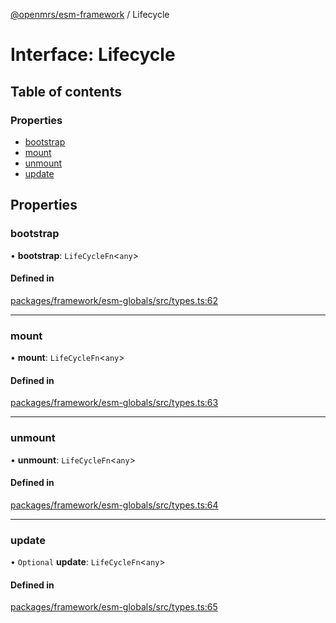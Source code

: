 [@openmrs/esm-framework](../API.md) / Lifecycle

# Interface: Lifecycle

## Table of contents

### Properties

- [bootstrap](Lifecycle.md#bootstrap)
- [mount](Lifecycle.md#mount)
- [unmount](Lifecycle.md#unmount)
- [update](Lifecycle.md#update)

## Properties

### bootstrap

• **bootstrap**: `LifeCycleFn`<`any`\>

#### Defined in

[packages/framework/esm-globals/src/types.ts:62](https://github.com/nanfuka/openmrs-esm-core/blob/master/packages/framework/esm-globals/src/types.ts#L62)

___

### mount

• **mount**: `LifeCycleFn`<`any`\>

#### Defined in

[packages/framework/esm-globals/src/types.ts:63](https://github.com/nanfuka/openmrs-esm-core/blob/master/packages/framework/esm-globals/src/types.ts#L63)

___

### unmount

• **unmount**: `LifeCycleFn`<`any`\>

#### Defined in

[packages/framework/esm-globals/src/types.ts:64](https://github.com/nanfuka/openmrs-esm-core/blob/master/packages/framework/esm-globals/src/types.ts#L64)

___

### update

• `Optional` **update**: `LifeCycleFn`<`any`\>

#### Defined in

[packages/framework/esm-globals/src/types.ts:65](https://github.com/nanfuka/openmrs-esm-core/blob/master/packages/framework/esm-globals/src/types.ts#L65)
